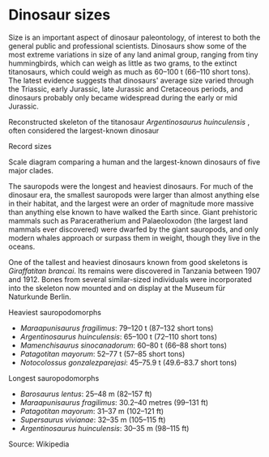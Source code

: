 # Dinosaur sizes

Size is an important aspect of dinosaur paleontology, of interest to both the general public and professional scientists. Dinosaurs show some of the most extreme variations in size of any land animal group, ranging from tiny hummingbirds, which can weigh as little as two grams, to the extinct titanosaurs, which could weigh as much as 60–100 t (66–110 short tons). The latest evidence suggests that dinosaurs' average size varied through the Triassic, early Jurassic, late Jurassic and Cretaceous periods, and dinosaurs probably only became widespread during the early or mid Jurassic.


Reconstructed skeleton of the titanosaur *Argentinosaurus huinculensis* , often considered the largest-known dinosaur

Record sizes

Scale diagram comparing a human and the largest-known dinosaurs of five major clades.

The sauropods were the longest and heaviest dinosaurs. For much of the dinosaur era, the smallest sauropods were larger than almost anything else in their habitat, and the largest were an order of magnitude more massive than anything else known to have walked the Earth since. Giant prehistoric mammals such as Paraceratherium and Palaeoloxodon (the largest land mammals ever discovered) were dwarfed by the giant sauropods, and only modern whales approach or surpass them in weight, though they live in the oceans.

One of the tallest and heaviest dinosaurs known from good skeletons is *Giraffatitan brancai*. Its remains were discovered in Tanzania between 1907 and 1912. Bones from several similar-sized individuals were incorporated into the skeleton now mounted and on display at the Museum für Naturkunde Berlin.

Heaviest sauropodomorphs

- *Maraapunisaurus fragilimus*: 79–120 t (87–132 short tons)
- *Argentinosaurus huinculensis*: 65–100 t (72–110 short tons)
- *Mamenchisaurus sinocanadorum*: 60–80 t (66–88 short tons)
- *Patagotitan mayorum*: 52–77 t (57–85 short tons)
- *Notocolossus gonzalezparejasi*: 45–75.9 t (49.6–83.7 short tons)

Longest sauropodomorphs

- *Barosaurus lentus*: 25–48 m (82–157 ft)
- *Maraapunisaurus fragilimus*: 30.2–40 metres (99–131 ft)
- *Patagotitan mayorum*: 31–37 m (102–121 ft)
- *Supersaurus vivianae*: 32–35 m (105–115 ft)
- *Argentinosaurus huinculensis*: 30–35 m (98–115 ft)

Source: Wikipedia
